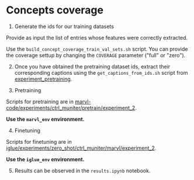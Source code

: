 # Concepts coverage

1. Generate the ids for our training datasets

Provide as input the list of entries whose features were correctly extracted.

Use the `build_concept_coverage_train_val_sets.sh` script. You can provide the coverage settup by changing the `COVERAGE` parameter ("full" or "zero").

2. Once you have obtained the pretraining dataset ids, extract their corresponding captions using the `get_captions_from_ids.sh` script from [experiment_pretraining](../experiment_pretraining).

3. Pretraining

Scripts for pretraining are in [marvl-code/experiments/ctrl_muniter/pretrain/experiment_2](../../../marvl-code/experiments/ctrl_muniter/pretrain/experiment_2).

**Use the `marvl_env` environment.**

4. Finetuning

Scripts for finetuning are in [iglue/experiments/zero_shot/ctrl_muniter/marvl/experiment_2](../../../iglue/experiments/zero_shot/ctrl_muniter/marvl/experiment_2).

**Use the `iglue_env` environment.**

5. Results can be observed in the `results.ipynb` notebook.
